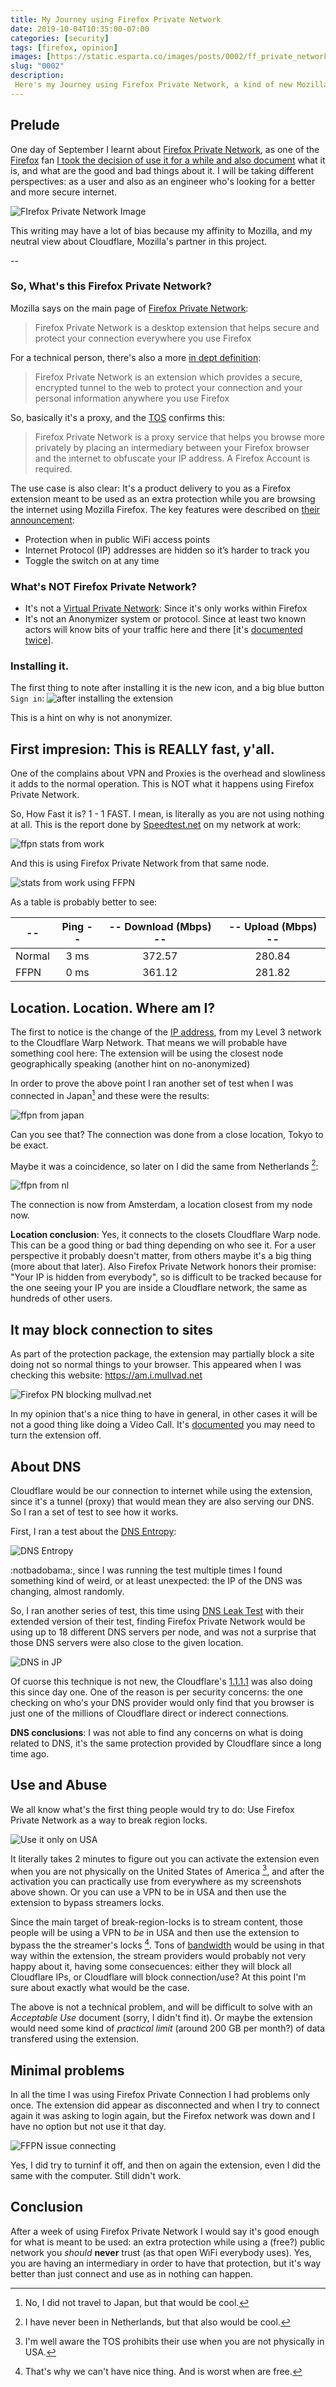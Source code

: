 ```yaml
---
title: My Journey using Firefox Private Network
date: 2019-10-04T10:35:00-07:00
categories: [security]
tags: [firefox, opinion]
images: [https://static.esparta.co/images/posts/0002/ff_private_network.jpg]
slug: "0002"
description:
 Here's my Journey using Firefox Private Network, a kind of new Mozilla product
---
```


## Prelude

One day of September I learnt about [Firefox Private Network][ffpn], as one of
the [Firefox][firefox] fan
[I took the decision of use it for a while and also document][tuit_sept_2019]
what it is, and what are the good and bad things about it.
I will be taking different perspectives: as a user and also as an engineer who's
looking for a better and more secure internet.

![FIrefox Private Network Image][ffpn_hero]

This writing may have a lot of bias because my affinity to Mozilla, and my
neutral view about Cloudflare, Mozilla's partner in this project.

--

### So, What's this Firefox Private Network?

Mozilla says on the main page of [Firefox Private Network][ffpn]:

> Firefox Private Network is a desktop extension that helps secure and protect
> your connection everywhere you use Firefox

For a technical person, there's also a more [in dept definition][ffpn_help]:

> Firefox Private Network is an extension which provides a secure, encrypted
> tunnel to the web to protect your connection and your personal information
> anywhere you use Firefox

So, basically it's a proxy, and the [TOS][tos] confirms this:

> Firefox Private Network is a proxy service that helps you browse more privately
> by placing an intermediary between your Firefox browser and the internet to
> obfuscate your IP address. A Firefox Account is required.

The use case is also clear: It's a product delivery to you as a Firefox
extension meant to be used as an extra protection while you are browsing
the internet using Mozilla Firefox. The key features were described on [their
announcement][ffpn_ann]:

- Protection when in public WiFi access points
- Internet Protocol (IP) addresses are hidden so it’s harder to track you
- Toggle the switch on at any time

### What's NOT Firefox Private Network?

- It's not a [Virtual Private Network][vpn]: Since it's only works within Firefox
- It's not an Anonymizer system or protocol. Since at least two known actors
  will know bits of your traffic here and there \[it's [documented][privacy]
  [twice][privacy_cloudflare]\].

### Installing it.

The first thing to note after installing it is the new icon, and a big blue
button `Sign in`:
![after installing the extension][ffpn_after_install]

This is a hint on why is not anonymizer.

## First impresion: This is REALLY fast, y'all.

One of the complains about VPN and Proxies is the overhead and slowliness it adds to
the normal operation. This is NOT what it happens using Firefox Private Network.

So, How Fast it is? 1 - 1 FAST.
I mean, is literally as you are not using nothing at all. This is the report
done by [Speedtest.net][speedtest] on my network at work:

![ffpn stats from work][ffpn_stats_from_work_before]

And this is using Firefox Private Network from that same node.

![stats from work using FFPN][ffpn_stats_from_work_after]

As a table is probably better to see:

| -- | Ping --   | -- Download (Mbps) --  | -- Upload (Mbps) --  |
| ------------- |:-------:| :----------------:| :--------------:|
| Normal   | 3 ms    | 372.57  | 280.84  |
| FFPN     |  0 ms   | 361.12  |  281.82 |

## Location. Location. Where am I?

The first to notice is the change of the [IP address][IP], from my Level 3 network to
the Cloudflare Warp Network. That means we will probable have something cool
here: The extension will be using the closest node geographically speaking
(another hint on no-anonymized)

In order to prove the above point I ran another set of test when I was connected
in Japan[^1] and these were the results:

![ffpn from japan][ffpn_from_japan]

Can you see that? The connection was done from a close location, Tokyo to be
exact.

Maybe it was a coincidence, so later on I did the same from Netherlands [^2]:


![ffpn from nl][ffpn_from_nl]

The connection is now from Amsterdam, a location closest from my node now.

**Location conclusion**: Yes, it connects to the closets Cloudflare Warp node.
This can be a good thing or bad thing depending on who see it. For a user
perspective it probably doesn't matter, from others maybe it's a big thing (more
about that later). Also Firefox Private Network honors their promise: "Your IP
is hidden from everybody", so is difficult to be tracked because for the one
seeing your IP you are inside a Cloudflare network, the same as hundreds of
other users.

## It may block connection to sites

As part of the protection package, the extension may partially block a site
doing not so normal things to your browser. This appeared when I was checking
this website: https://am.i.mullvad.net


![Firefox PN blocking mullvad.net][ffpn_blocking_site]

In my opinion that's a nice thing to have in general, in other cases it will
be not a good thing like doing a Video Call. It's [documented][videocalls] you
may need to turn the extension off.

## About DNS

Cloudflare would be our connection to internet while using the extension, since
it's a tunnel (proxy) that would mean they are also serving our DNS. So I ran
a set of test to see how it works.

First, I ran a test about the [DNS Entropy][dnsentropy]:

![DNS Entropy][ffpn_dns_entropy]

:notbadobama:, since I was running the test multiple times I found something
kind of weird, or at least unexpected: the IP of the DNS was changing, almost
randomly.

So, I ran another series of test, this time using [DNS Leak Test][dnsleaktest]
with their extended version of their test, finding Firefox Private Network would
be using up to 18 different DNS servers per node, and was not a surprise that
those DNS servers were also close to the given location.

![DNS in JP][ffpn_dns_japan]

Of cuorse this technique is not new, the Cloudflare's [1.1.1.1][one] was also
doing this since day one. One of the reason is per security concerns: the one
checking on who's your DNS provider would only find that you browser is just
one of the millions of Cloudflare direct or inderect connections.

**DNS conclusions**: I was not able to find any concerns on what is doing
related to DNS, it's the same protection provided by Cloudflare since a long
time ago.

## Use and Abuse

We all know what's the first thing people would try to do: Use Firefox Private
Network as a way to break region locks.


![Use it only on USA][ffpn_only_in_usa]

It literally takes 2 minutes to figure out you can activate the extension even
when you are not physically on the United States of America [^3], and
after the activation you can practically use from everywhere as my screenshots
above shown. Or you can use a VPN to be in USA and then use the extension to
bypass streamers locks.

Since the main target of break-region-locks is to stream content, those people
will be using a VPN to _be_ in USA and then use the extension to bypass the
the streamer's locks [^4]. Tons of [bandwidth][bandwidth] would be using in that way
within the extension, the stream providers would probably not very happy about
it, having some consecuences: either they will block all Cloudflare IPs, or
Cloudflare will block connection/use? At this point I'm sure about exactly
what would be the case.

The above is not a technical problem, and will be difficult to solve with an
_Acceptable Use_ document (sorry, I didn't find it). Or maybe the extension
would need some kind of _practical limit_ (around 200 GB per month?) of data
transfered using the extension.

## Minimal problems

In all the time I was using Firefox Private Connection I had problems only once.
The extension did appear as disconnected and when I try to connect again it
was asking to login again, but the Firefox network was down and I have no
option but not use it that day.

![FFPN issue connecting][ffpn_issue_connecting]

Yes, I did try to turninf it off, and then on again the extension, even I did
the same with the computer. Still didn't work.

## Conclusion

After a week of using Firefox Private Network I would say it's good enough for
what is meant to be used: an extra protection while using a (free?) public
network you *should* **never** trust (as that open WiFi everybody uses).
Yes, you are having an intermediary in order to have that protection, but it's
way better than just connect and use as in nothing can happen.

[^1]: No, I did not travel to Japan, but that would be cool.
[^2]: I have never been in Netherlands, but that also would be cool.
[^3]: I'm well aware the TOS prohibits their use when you are not physically in USA.
[^4]: That's why we can't have nice thing. And is worst when are free.

[firefox]: https://mozilla.org/firefox
[tuit_sept_2019]: https://twitter.com/esparta/status/1174020190129901568
[ffpn]: https://private-network.firefox.com/
[ffpn_hero]: https://static.esparta.co/images/posts/0002/ff_private_network.jpg
[ffpn_after_install]: https://static.esparta.co/images/posts/0002/ff_private_network_02.jpg
[ffpn_stats_from_work_before]: https://static.esparta.co/images/posts/0002/ff_private_network_10.jpg
[ffpn_stats_from_work_after]: https://static.esparta.co/images/posts/0002/ff_private_network_07.jpg
[ffpn_from_japan]: https://static.esparta.co/images/posts/0002/ffpn_from_japan.jpg
[ffpn_from_nl]: https://static.esparta.co/images/posts/0002/ffpn_from_netherlands.jpg
[ffpn_blocking_site]: https://static.esparta.co/images/posts/0002/ffpn_protect_connection.jpg
[ffpn_dns_entropy]: https://static.esparta.co/images/posts/0002/ffpn_entropy.jpg
[ffpn_dns_japan]: https://static.esparta.co/images/posts/0002/ffpn_dns_japan.png
[ffpn_only_in_usa]: https://static.esparta.co/images/posts/0002/ffpn_only_usa.jpg
[ffpn_issue_connecting]: https://static.esparta.co/images/posts/0002/ffpn_cant_connect.jpg
[ffpn_ann]: https://blog.mozilla.org/blog/2019/09/10/firefoxs-test-pilot-program-returns-with-firefox-private-network-beta/
[uninstall]: https://support.mozilla.org/en-US/kb/how-installuninstall-firefox-private-network
[ffpn_help]: https://support.mozilla.org/en-US/kb/firefox-private-network-browse-securely-wifi
[vpn]: https://en.wikipedia.org/wiki/Virtual_private_network
[ip]: https://en.wikipedia.org/wiki/Internet_Protocol
[dnsleaktest]: https://www.dnsleaktest.com
[dnsentropy]: https://www.dns-oarc.net/oarc/services/dnsentropy
[one]: https://1.1.1.1
[bandwidth]: https://en.wikipedia.org/wiki/Bandwidth_(computing)
[speedtest]: https://speedtest.net
[tos]: https://www.mozilla.org/en-US/about/legal/terms/services/
[videocalls]: https://support.mozilla.org/en-US/kb/video-calls-fpn
[privacy]: https://www.mozilla.org/en-US/privacy/firefox-private-network/
[privacy_cloudflare]: https://www.cloudflare.com/mozilla/firefox-private-network-privacy-notice/
